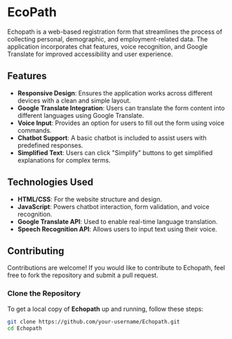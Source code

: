 # EcoPath
Echopath is a web-based registration form that streamlines the process of collecting personal, demographic, and employment-related data. The application incorporates chat features, voice recognition, and Google Translate for improved accessibility and user experience.
## Features
- **Responsive Design**: Ensures the application works across different devices with a clean and simple layout.
- **Google Translate Integration**: Users can translate the form content into different languages using Google Translate.
- **Voice Input**: Provides an option for users to fill out the form using voice commands.
- **Chatbot Support**: A basic chatbot is included to assist users with predefined responses.
- **Simplified Text**: Users can click "Simplify" buttons to get simplified explanations for complex terms.
## Technologies Used
- **HTML/CSS**: For the website structure and design.
- **JavaScript**: Powers chatbot interaction, form validation, and voice recognition.
- **Google Translate API**: Used to enable real-time language translation.
- **Speech Recognition API**: Allows users to input text using their voice.
## Contributing
Contributions are welcome! If you would like to contribute to Echopath, feel free to fork the repository and submit a pull request.
### Clone the Repository
To get a local copy of **Echopath** up and running, follow these steps:
```bash
git clone https://github.com/your-username/Echopath.git
cd Echopath

